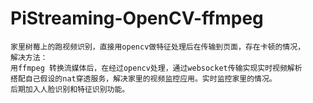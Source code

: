 # PiStreaming-OpenCV-ffmpeg
```
家里树莓上的跑视频识别，直接用opencv做特征处理后在传输到页面，存在卡顿的情况，
解决方法：
用ffmpeg 转换流媒体后，在经过opencv处理，通过websocket传输实现实时视频解析
搭配自己假设的nat穿透服务，解决家里的视频监控应用。实时监控家里的情况。
后期加入人脸识别和特征识别功能。
```
